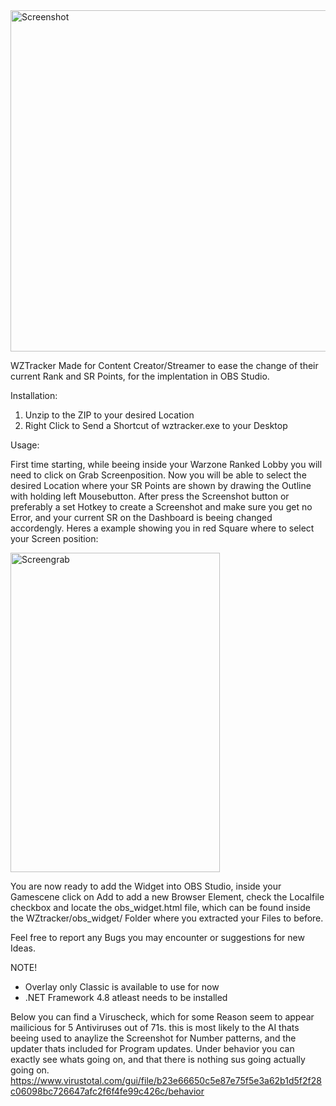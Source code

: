 <img width="599" height="546" alt="Screenshot" src="https://github.com/user-attachments/assets/eb63f918-701a-43af-9c4b-78e1c1947baa" />

WZTracker
Made for Content Creator/Streamer to ease the change of their current Rank and SR Points,
for the implentation in OBS Studio.

Installation:
1. Unzip to the ZIP to your desired Location
2. Right Click to Send a Shortcut of wztracker.exe to your Desktop

Usage:

First time starting, while beeing inside your Warzone Ranked Lobby you will need to click on Grab Screenposition.
Now you will be able to select the desired Location where your SR Points are shown by drawing the Outline with holding left Mousebutton.
After press the Screenshot button or preferably a set Hotkey to create a Screenshot and make sure you get no Error,
and your current SR on the Dashboard is beeing changed accordengly.
Heres a example showing you in red Square where to select your Screen position:

<img width="335" height="511" alt="Screengrab" src="https://github.com/user-attachments/assets/9bd3f270-d02a-4029-8a09-c5a338acaaaa" />


You are now ready to add the Widget into OBS Studio, inside your Gamescene click on Add to add a new Browser Element,
check the Localfile checkbox and locate the obs_widget.html file, which can be found inside the WZtracker/obs_widget/ 
Folder where you extracted your Files to before.

Feel free to report any Bugs you may encounter or suggestions for new Ideas.

NOTE!
- Overlay only Classic is available to use for now
- .NET Framework 4.8 atleast needs to be installed

Below you can find a Viruscheck, which for some Reason seem to appear mailicious for 5 Antiviruses out of 71s.
this is most likely to the AI thats beeing used to anaylize the Screenshot for Number patterns, and the updater thats included for 
Program updates.
Under behavior you can exactly see whats going on, and that there is nothing sus going actually going on.
https://www.virustotal.com/gui/file/b23e66650c5e87e75f5e3a62b1d5f2f28c06098bc726647afc2f6f4fe99c426c/behavior
